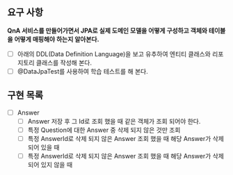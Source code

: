 ## 요구 사항
**QnA 서비스를 만들어가면서 JPA로 실제 도메인 모델을 어떻게 구성하고 객체와 테이블을 어떻게 매핑해야 하는지 알아본다.**

- [ ] 아래의 DDL(Data Definition Language)을 보고 유추하여 엔티티 클래스와 리포지토리 클래스를 작성해 본다.
- [ ] @DataJpaTest를 사용하여 학습 테스트를 해 본다.

## 구현 목록
- [ ] Answer
  - [ ] Answer 저장 후 그 Id로 조회 했을 때 같은 객체가 조회 되어야 한다.
  - [ ] 특정 Question에 대한 Answer 중 삭제 되지 않은 것만 조회
  - [ ] 특정 AnswerId로 삭제 되지 않은 Answer 조회 했을 때 해당 Answer가 삭제되어 있을 때
  - [ ] 특정 AnswerId로 삭제 되지 않은 Answer 조회 했을 때 해당 Answer가 삭제되어 있지 않을 때